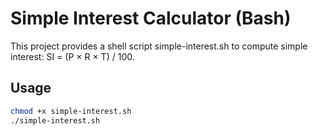 # Simple Interest Calculator (Bash)

This project provides a shell script simple-interest.sh to compute simple interest: SI = (P × R × T) / 100.

## Usage
```bash
chmod +x simple-interest.sh
./simple-interest.sh
